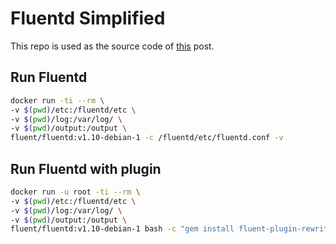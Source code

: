 # Fluentd Simplified

This repo is used as the source code of [this]() post.

## Run Fluentd
```bash
docker run -ti --rm \
-v $(pwd)/etc:/fluentd/etc \
-v $(pwd)/log:/var/log/ \
-v $(pwd)/output:/output \
fluent/fluentd:v1.10-debian-1 -c /fluentd/etc/fluentd.conf -v
```

## Run Fluentd with plugin
```bash
docker run -u root -ti --rm \
-v $(pwd)/etc:/fluentd/etc \
-v $(pwd)/log:/var/log/ \
-v $(pwd)/output:/output \
fluent/fluentd:v1.10-debian-1 bash -c "gem install fluent-plugin-rewrite-tag-filter && fluentd -c /fluentd/etc/fluentd.conf -v"
```